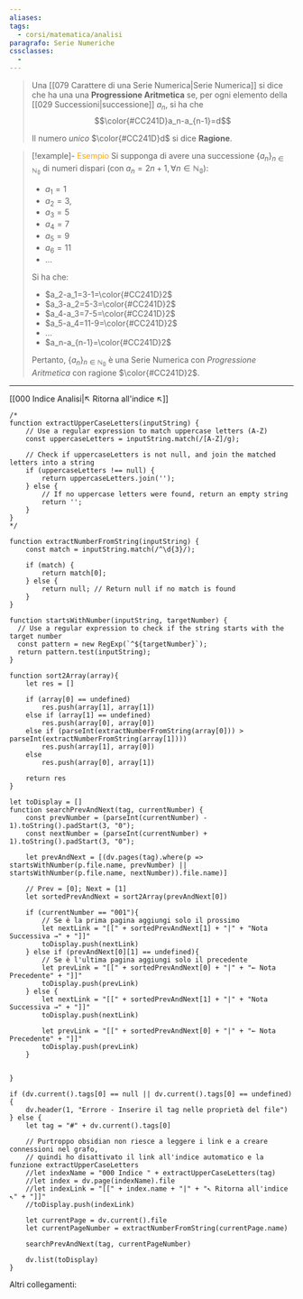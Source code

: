 ```yaml
---
aliases: 
tags:
  - corsi/matematica/analisi
paragrafo: Serie Numeriche
cssclasses:
  - 
---
```

>Una [[079 Carattere di una Serie Numerica|Serie Numerica]] si dice che ha una una **Progressione Aritmetica** se, per ogni elemento della [[029 Successioni|successione]] $a_n$, si ha che $$\color{#CC241D}a_n-a_{n-1}=d$$
>
>Il numero *unico* $\color{#CC241D}d$ si dice **Ragione**.

> [!example]- <font color="orange">Esempio</font>
> Si supponga di avere una successione $\{a_n\}_{n\in\mathbb{N_0}}$ di numeri dispari (con $a_n=2n+1, \forall n \in \mathbb{N_0}$):
> - $a_1=1$
> - $a_2=3$,
> - $a_3=5$
> - $a_4=7$
> - $a_5 = 9$
> - $a_6 = 11$
> - $\dots$
> 
> Si ha che:
> - $a_2-a_1=3-1=\color{#CC241D}2$
> - $a_3-a_2=5-3=\color{#CC241D}2$
> - $a_4-a_3=7-5=\color{#CC241D}2$
> - $a_5-a_4=11-9=\color{#CC241D}2$
> - $\dots$
> - $a_n-a_{n-1}=\color{#CC241D}2$
> 
> Pertanto, $\{a_n\}_{n\in\mathbb{N_0}}$ è una Serie Numerica con *Progressione Aritmetica* con ragione $\color{#CC241D}2$.



___
[[000 Indice Analisi|↖ Ritorna all'indice ↖]]

```dataviewjs
/*
function extractUpperCaseLetters(inputString) {
	// Use a regular expression to match uppercase letters (A-Z)
	const uppercaseLetters = inputString.match(/[A-Z]/g);
	
	// Check if uppercaseLetters is not null, and join the matched letters into a string
	if (uppercaseLetters !== null) {
		return uppercaseLetters.join('');
	} else {
	    // If no uppercase letters were found, return an empty string
	    return '';
	}
}
*/

function extractNumberFromString(inputString) {
	const match = inputString.match(/^\d{3}/);
	
	if (match) {
		return match[0];
	} else {
		return null; // Return null if no match is found
	}
}

function startsWithNumber(inputString, targetNumber) {
  // Use a regular expression to check if the string starts with the target number
  const pattern = new RegExp(`^${targetNumber}`);
  return pattern.test(inputString);
}

function sort2Array(array){
	let res = []
	
	if (array[0] == undefined)
		res.push(array[1], array[1])
	else if (array[1] == undefined)
		res.push(array[0], array[0])
	else if (parseInt(extractNumberFromString(array[0])) > parseInt(extractNumberFromString(array[1])))
		res.push(array[1], array[0])
	else
		res.push(array[0], array[1])
	
	return res
}

let toDisplay = []
function searchPrevAndNext(tag, currentNumber) {
	const prevNumber = (parseInt(currentNumber) - 1).toString().padStart(3, "0");
	const nextNumber = (parseInt(currentNumber) + 1).toString().padStart(3, "0");
	
	let prevAndNext = [(dv.pages(tag).where(p => startsWithNumber(p.file.name, prevNumber) || startsWithNumber(p.file.name, nextNumber)).file.name)]
	
	// Prev = [0]; Next = [1]
	let sortedPrevAndNext = sort2Array(prevAndNext[0])
	
	if (currentNumber == "001"){ 
		// Se è la prima pagina aggiungi solo il prossimo
		let nextLink = "[[" + sortedPrevAndNext[1] + "|" + "Nota Successiva →" + "]]"
		toDisplay.push(nextLink)
	} else if (prevAndNext[0][1] == undefined){
		// Se è l'ultima pagina aggiungi solo il precedente
		let prevLink = "[[" + sortedPrevAndNext[0] + "|" + "← Nota Precedente" + "]]"
		toDisplay.push(prevLink)
	} else {
		let nextLink = "[[" + sortedPrevAndNext[1] + "|" + "Nota Successiva →" + "]]"
		toDisplay.push(nextLink)
		
		let prevLink = "[[" + sortedPrevAndNext[0] + "|" + "← Nota Precedente" + "]]"
		toDisplay.push(prevLink)
	}
	
	
}

if (dv.current().tags[0] == null || dv.current().tags[0] == undefined){
	dv.header(1, "Errore - Inserire il tag nelle proprietà del file")
} else {
	let tag = "#" + dv.current().tags[0]

	// Purtroppo obsidian non riesce a leggere i link e a creare connessioni nel grafo,
	// quindi ho disattivato il link all'indice automatico e la funzione extractUpperCaseLetters
	//let indexName = "000 Indice " + extractUpperCaseLetters(tag)
	//let index = dv.page(indexName).file
	//let indexLink = "[[" + index.name + "|" + "↖ Ritorna all'indice ↖" + "]]"
	//toDisplay.push(indexLink)
	
	let currentPage = dv.current().file
	let currentPageNumber = extractNumberFromString(currentPage.name)
	
	searchPrevAndNext(tag, currentPageNumber)
	
	dv.list(toDisplay)
}
```

Altri collegamenti: 
